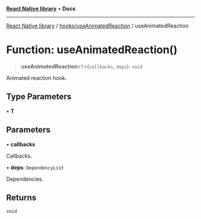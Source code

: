 [**React Native library**](../../../index.md) • **Docs**

***

[React Native library](../../../modules.md) / [hooks/useAnimatedReaction](../index.md) / useAnimatedReaction

# Function: useAnimatedReaction()

> **useAnimatedReaction**\<`T`\>(`callbacks`, `deps`): `void`

Animated reaction hook.

## Type Parameters

• **T**

## Parameters

• **callbacks**

Callbacks.

• **deps**: `DependencyList`

Dependencies.

## Returns

`void`
